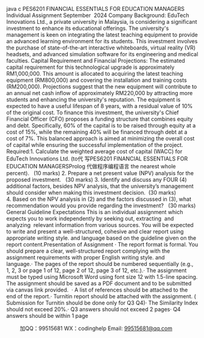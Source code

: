 java c
PES6201 FINANCIAL ESSENTIALS FOR EDUCATION MANAGERS
Individual Assignment
September  2024
Company Background: EduTech Innovations Ltd., a private university in Malaysia, is considering a significant investment to enhance its educational offerings. The university's management is keen on integrating the latest teaching equipment to provide an advanced learning environment for its students. This investment involves the purchase of state-of-the-art interactive whiteboards, virtual reality (VR) headsets, and advanced simulation software for its engineering and medical faculties.
Capital Requirement and Financial Projections: The estimated capital requirement for this technological upgrade is approximately RM1,000,000. This amount is allocated to acquiring the latest teaching equipment (RM800,000) and covering the installation and training costs (RM200,000).
Projections suggest that the new equipment will contribute to an annual net cash inflow of approximately RM220,000 by attracting more students and enhancing the university's reputation. The equipment is expected to have a useful lifespan of 8 years, with a residual value of 10% of the original cost.
To finance this investment, the university's Chief Financial Officer (CFO) proposes a funding structure that combines equity and debt. Specifically, 60% of the capital is to be raised through equity at a cost of 15%, while the remaining 40% will be financed through debt at a cost of 7%. This balanced approach is aimed at minimizing the overall cost of capital while ensuring the successful implementation of the project.
Required:1. Calculate the weighted average cost of capital (WACC) for EduTech Innovations
Ltd. (to代 写PES6201 FINANCIAL ESSENTIALS FOR EDUCATION MANAGERSProlog
代做程序编程语言 the nearest whole percent).   (10 marks)
2. Prepare a net present value (NPV) analysis for the proposed investment.   (30 marks)
3. Identify and discuss any FOUR (4) additional factors, besides NPV analysis, that the university’s management should consider when making this investment decision.  (30 marks)
4. Based on the NPV analysis in (2) and the factors discussed in (3), what recommendation would you provide regarding the investment?   (30 marks)
General Guideline Expectations This is an individual assignment which expects you to work independently by seeking out, extracting  and analyzing  relevant information from various sources. You will be expected to write and present a well-structured, cohesive and clear report using appropriate writing style. and language based on the guideline given on the report content.Presentation of Assignment · The report format is formal. You should prepare a clear, well-structured report complying with the assignment requirements with proper English writing style. and language.· The pages of the report should be numbered sequentially (e.g., 1, 2, 3 or page 1 of 12, page 2 of 12, page 3 of 12, etc.).· The assignment must be typed using Microsoft Word using font size 12 with 1.5-line spacing. The assignment should be saved as a PDF document and to be submitted via canvas link provided.  · A list of references should be attached to the end of the report.· Turnitin report should be attached with the assignment. ( Submission for Turnitin should be done only for Q3  Q4)· The Similarity Index should not exceed 20%.· Q3 answers should not exceed 2 pages· Q4 answers should be within 1 page 




         
加QQ：99515681  WX：codinghelp  Email: 99515681@qq.com
